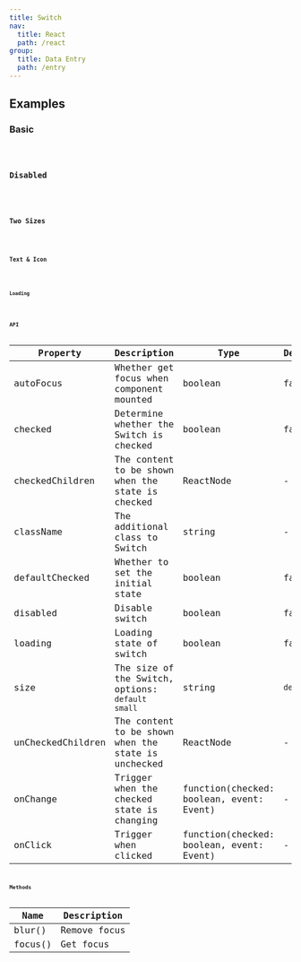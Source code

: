 ```yaml
---
title: Switch
nav:
  title: React
  path: /react
group:
  title: Data Entry
  path: /entry
---
```


## Examples

### Basic

<code src="./demo/base.tsx" />

### Disabled

<code src="./demo/disabled.tsx" />

### Two Sizes

<code src="./demo/size.tsx">

### Text & Icon

<code src="./demo/text-icon.tsx" />

### Loading

<code src="./demo/loading.tsx" />

## API

| Property          | Description                                         | Type                                     | Default   |
| ----------------- | --------------------------------------------------- | ---------------------------------------- | --------- |
| autoFocus         | Whether get focus when component mounted            | boolean                                  | false     |
| checked           | Determine whether the Switch is checked             | boolean                                  | false     |
| checkedChildren   | The content to be shown when the state is checked   | ReactNode                                | -         |
| className         | The additional class to Switch                      | string                                   | -         |
| defaultChecked    | Whether to set the initial state                    | boolean                                  | false     |
| disabled          | Disable switch                                      | boolean                                  | false     |
| loading           | Loading state of switch                             | boolean                                  | false     |
| size              | The size of the Switch, options: `default` `small`  | string                                   | `default` |
| unCheckedChildren | The content to be shown when the state is unchecked | ReactNode                                | -         |
| onChange          | Trigger when the checked state is changing          | function(checked: boolean, event: Event) | -         |
| onClick           | Trigger when clicked                                | function(checked: boolean, event: Event) | -         |

## Methods

| Name    | Description  |
| ------- | ------------ |
| blur()  | Remove focus |
| focus() | Get focus    |
